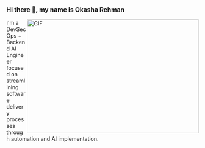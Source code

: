 ### Hi there 👋, my name is Okasha Rehman
<img align="right" alt="GIF" src="https://raw.githubusercontent.com/abhisheknaiidu/abhisheknaiidu/master/code.gif" width="450" height="300" />







I'm a DevSecOps + Backend AI Engineer focused on streamlining software delivery processes through automation and AI implementation.


